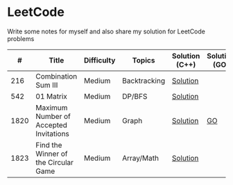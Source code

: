 # LeetCode
Write some notes for myself and also share my solution for LeetCode problems

\# | Title | Difficulty | Topics | Solution (C++) | Solution (GO)
---|---|---|---|---|---
216 | Combination Sum III | Medium | Backtracking | [Solution](leetcode/0216-Combination-Sum-III) | 
542 | 01 Matrix | Medium | DP/BFS | [Solution](leetcode/0542-01-Matrix) | 
1820 | Maximum Number of Accepted Invitations | Medium | Graph | [Solution](leetcode/1820-Maximum-Number-of-Accepted-Invitations) | [GO](leetcode/1820-Maximum-Number-of-Accepted-Invitations/go/)
1823 | Find the Winner of the Circular Game | Medium | Array/Math | [Solution](leetcode/1823-Find-the-Winner-of-the-Circular-Game) | 